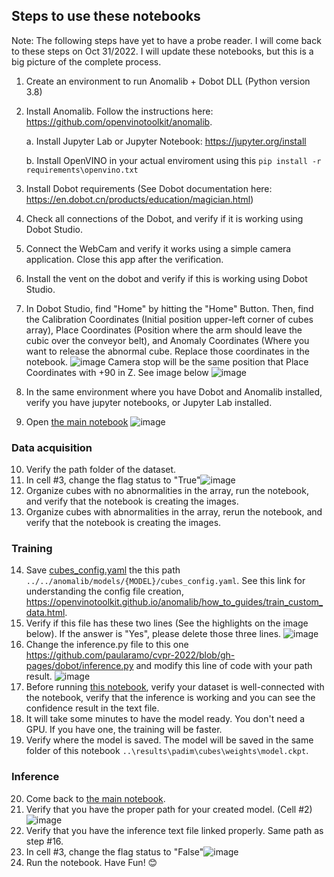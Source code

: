 ## Steps to use these notebooks
Note: The following steps have yet to have a probe reader. I will come back to these steps on Oct 31/2022. I will update these notebooks, but this is a big picture of the complete process.

1. Create an environment to run Anomalib + Dobot DLL (Python version 3.8)
2. Install Anomalib. Follow the instructions here: https://github.com/openvinotoolkit/anomalib.
 
    a. Install Jupyter Lab or Jupyter Notebook: https://jupyter.org/install
    
    b. Install OpenVINO in your actual enviroment using this ```pip install -r requirements\openvino.txt``` 
3. Install Dobot requirements (See Dobot documentation here: https://en.dobot.cn/products/education/magician.html)
4. Check all connections of the Dobot, and verify if it is working using Dobot Studio.
5. Connect the WebCam and verify it works using a simple camera application. Close this app after the verification.
6. Install the vent on the dobot and verify if this is working using Dobot Studio.
7. In Dobot Studio, find "Home" by hitting the "Home" Button. Then, find the Calibration Coordinates (Initial position upper-left corner of cubes array), Place Coordinates (Position where the arm should leave the cubic over the conveyor belt), and Anomaly Coordinates (Where you want to release the abnormal cube. Replace those coordinates in the notebook. ![image](https://user-images.githubusercontent.com/10940214/198703796-3979d37d-ad9e-4e93-92b4-c575b1bde4b2.png)
Camera stop will be the same position that Place Coordinates with +90 in Z. See image below ![image](https://user-images.githubusercontent.com/10940214/198698536-9a1c403d-c7e3-4186-955b-4ceefb8fb379.png)
8. In the same environment where you have Dobot and Anomalib installed, verify you have jupyter notebooks, or Jupyter Lab installed.
9. Open [the main notebook](https://github.com/paularamo/cvpr-2022/blob/gh-pages/dobot/notebooks_control/Anomalib_Dobot_cubics_FINAL.ipynb) ![image](https://user-images.githubusercontent.com/10940214/198696689-1be3583d-0356-4305-a2cd-f51e4ff62409.png)
### Data acquisition
10. Verify the path folder of the dataset.
11. In cell #3, change the flag status to "True"![image](https://user-images.githubusercontent.com/10940214/198696596-459c97be-8789-4878-a038-1fa417a0b4c8.png)
12. Organize cubes with no abnormalities in the array, run the notebook, and verify that the notebook is creating the images.
13. Organize cubes with abnormalities in the array, rerun the notebook, and verify that the notebook is creating the images.
### Training
14. Save [cubes_config.yaml](https://github.com/paularamo/cvpr-2022/blob/gh-pages/dobot/cubes_config.yaml) the this path ```../../anomalib/models/{MODEL}/cubes_config.yaml```. See this link for understanding the config file creation, https://openvinotoolkit.github.io/anomalib/how_to_guides/train_custom_data.html.
15. Verify if this file has these two lines (See the highlights on the image below). If the answer is "Yes", please delete those three lines. ![image](https://user-images.githubusercontent.com/10940214/198704365-13b94a42-a9d9-4704-b9a5-6424c08fce9f.png)
16. Change the inference.py file to this one https://github.com/paularamo/cvpr-2022/blob/gh-pages/dobot/inference.py and modify this line of code with your path result. 
![image](https://user-images.githubusercontent.com/10940214/198699965-28330883-f2d6-4692-8452-8b2623f39514.png)
17. Before running [this notebook](
https://github.com/paularamo/cvpr-2022/blob/gh-pages/dobot/notebooks/001-getting-started-cubics/001-getting-started-Inference-cubics.ipynb), verify your dataset is well-connected with the notebook, verify that the inference is working and you can see the confidence result in the text file.
18. It will take some minutes to have the model ready. You don't need a GPU. If you have one, the training will be faster.
19. Verify where the model is saved. The model will be saved in the same folder of this notebook ``` ..\results\padim\cubes\weights\model.ckpt ```.
### Inference
20. Come back to [the main notebook](https://github.com/paularamo/cvpr-2022/blob/gh-pages/dobot/notebooks_control/Anomalib_Dobot_cubics_FINAL.ipynb).
21. Verify that you have the proper path for your created model. (Cell #2) ![image](https://user-images.githubusercontent.com/10940214/198702126-ee1c5e2b-a598-421a-98a3-743de5353028.png)
21. Verify that you have the inference text file linked properly. Same path as step #16.
22. In cell #3, change the flag status to "False"![image](https://user-images.githubusercontent.com/10940214/198696596-459c97be-8789-4878-a038-1fa417a0b4c8.png)
23. Run the notebook.
Have Fun! 😊

